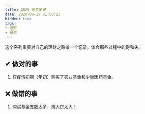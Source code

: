 ```yaml
---
title: 2020 投资笔记
date: 2020-08-19 21:50:21
hidden: true
tags:
- 理财
- 投资
---
```

这个系列重要对自己的理财之路做一个记录，体会那些过程中的得和失。

## ✔ 做对的事
1. 在疫情初期（年初）购买了农业基金和少量医药基金。

## ❌ 做错的事
1. 购买基金支数太多，摊大饼太大！